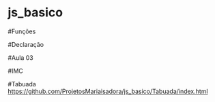 # js_basico

#Funções

#Declaração

#Aula 03

#IMC

#Tabuada
https://github.com/ProjetosMariaisadora/js_basico/Tabuada/index.html




